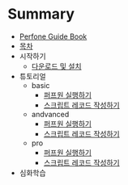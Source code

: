 # Summary

* [Perfone Guide Book](README.md)  
* [목차](book/SUMMARY2.md)  
* 시작하기
    * [다운로드 및 설치](book/get_started/setup.md)  
* 튜토리얼
    * basic
      * [퍼프원 실행하기](book/tutorials/start_perfone.md)
      * [스크립트 레코드 작성하기](book/tutorials/script_record.md)
    * andvanced
      * [퍼프원 실행하기](book/tutorials/start_perfone.md)
      * [스크립트 레코드 작성하기](book/tutorials/script_record.md)
    * pro
      * [퍼프원 실행하기](book/tutorials/start_perfone.md)
      * [스크립트 레코드 작성하기](book/tutorials/script_record.md)
* 심화학습


<!-- 
* [소개](book/index.md)
* [시작하기](g3doc/get_started/index.md)
    * [다운로드 및 설치](g3doc/get_started/os_setup.md)
    * [기본적인 사용법](g3doc/get_started/basic_usage.md)
* [튜토리얼](g3doc/tutorials/index.md)
    * 기본 뉴럴 네트워크
        * [MNIST 초급](g3doc/tutorials/mnist/beginners/index.md)
        * [MNIST 고급](g3doc/tutorials/mnist/pros/index.md)
        * [텐서플로우 구조](g3doc/tutorials/mnist/tf/index.md)
        * [MNIST 데이터 다운로드](g3doc/tutorials/mnist/download/index.md)
    * tf.contrib.learn을 사용한 간편한 머신러닝
        * [tf.contrib.learn 시작하기](g3doc/tutorials/tflearn/index.md)
        * [tf.contrib.learn 선형모델 소개](g3doc/tutorials/linear/overview.md)
        * [선형모델 튜토리얼](g3doc/tutorials/wide/index.md)
        * [와이드앤 딥 러닝 튜토리얼](g3doc/tutorials/wide_and_deep/index.md)
    * 텐서플로우 서빙
        * [텐서플로우 서빙](g3doc/tutorials/tfserve/index.md)
    * 이미지 프로세싱
        * [콘볼루션 뉴럴 네트워크](g3doc/tutorials/deep_cnn/index.md)
        * [이미지 인식](g3doc/tutorials/image_recognition/index.md)
    * 언어와 시퀀스 프로세싱
        * [word2vec 모델](g3doc/tutorials/word2vec/index.md)
        * [리커런트 뉴럴 네트워크](g3doc/tutorials/recurrent/index.md)
        * [seq2seq 모델](g3doc/tutorials/seq2seq/index.md)
        * [SyntaxNet](g3doc/tutorials/syntaxnet/index.md)
    * 비머신러닝 어플리케이션
        * [만델브로트](g3doc/tutorials/mandelbrot/index.md)
        * [편미분 방정식](g3doc/tutorials/pdes/index.md)
* [하우투](g3doc/how_tos/index.md)
    * [변수](g3doc/how_tos/variables/index.md)
    * [텐서플로우 구조](g3doc/how_tos/../tutorials/mnist/tf/index.md)
    * [텐서보드](g3doc/how_tos/summaries_and_tensorboard/index.md)
    * [그래프 시각화](g3doc/how_tos/graph_viz/index.md)
    * [데이터 로딩](g3doc/how_tos/reading_data/index.md)
    * [쓰레드와 큐](g3doc/how_tos/threading_and_queues/index.md)
    * [분산처리](g3doc/how_tos/distributed/index.md)
    * [커스텀 연산자](g3doc/how_tos/adding_an_op/index.md)
    * [문서화](g3doc/how_tos/documentation/index.md)
    * [커스텀 데이터 포맷](g3doc/how_tos/new_data_formats/index.md)
    * [GPU](g3doc/how_tos/using_gpu/index.md)
    * [공유 변수](g3doc/how_tos/variable_scope/index.md)
    * [모델 파일](g3doc/how_tos/tool_developers/index.md)
    * [부분 학습](g3doc/how_tos/image_retraining/index.md)
    * [메타 그래프](g3doc/how_tos/meta_graph/index.md)
    * [정량화](g3doc/how_tos/quantization/index.md)
* [API](g3doc/api_docs/index.md)
    * [개요](g3doc/api_docs/index.md)
    * [Python API](g3doc/api_docs/python/index.md)
        * [그래프 생성](g3doc/api_docs/python/framework.md)
        * [상수, 시퀀스, 난수 생성](g3doc/api_docs/python/constant_op.md)
        * [변수](g3doc/api_docs/python/state_ops.md)
        * [텐서 변환](g3doc/api_docs/python/array_ops.md)
        * [수학 함수](g3doc/api_docs/python/math_ops.md)
        * [제어 연산자](g3doc/api_docs/python/control_flow_ops.md)
        * [이미지 처리](g3doc/api_docs/python/image.md)
        * [희소 텐서](g3doc/api_docs/python/sparse_ops.md)
        * [입력 처리](g3doc/api_docs/python/io_ops.md)
        * [데이터 IO](g3doc/api_docs/python/python_io.md)
        * [뉴럴 네트워크](g3doc/api_docs/python/nn.md)
        * [그래프 실행](g3doc/api_docs/python/client.md)
        * [학습](g3doc/api_docs/python/train.md)
        * [함수 연산자](g3doc/api_docs/python/script_ops.md)
        * [테스트](g3doc/api_docs/python/test.md)
        * [레이어](g3doc/api_docs/python/contrib.layers.md)
        * [유틸리티](g3doc/api_docs/python/contrib.util.md)
    * [C++ API](g3doc/api_docs/cc/index.md)
        * [class tensorflow::Env](g3doc/api_docs/cc/ClassEnv.md)
        * [class tensorflow::RandomAccessFile](g3doc/api_docs/cc/ClassRandomAccessFile.md)
        * [class tensorflow::WritableFile](g3doc/api_docs/cc/ClassWritableFile.md)
        * [class tensorflow::EnvWrapper](g3doc/api_docs/cc/ClassEnvWrapper.md)
        * [class tensorflow::Session](g3doc/api_docs/cc/ClassSession.md)
        * [class tensorflow::SessionOptions](g3doc/api_docs/cc/StructSessionOptions.md)
        * [class tensorflow::Status](g3doc/api_docs/cc/ClassStatus.md)
        * [class tensorflow::State](g3doc/api_docs/cc/StructState.md)
        * [class tensorflow::Tensor](g3doc/api_docs/cc/ClassTensor.md)
        * [class tensorflow::TensorShape](g3doc/api_docs/cc/ClassTensorShape.md)
        * [class tensorflow::TensorShapeDim](g3doc/api_docs/cc/StructTensorShapeDim.md)
        * [class tensorflow::TensorShapeUtils](g3doc/api_docs/cc/ClassTensorShapeUtils.md)
        * [class tensorflow::PartialTensorShape](g3doc/api_docs/cc/ClassPartialTensorShape.md)
        * [class tensorflow::PartialTensorShapeUtils](g3doc/api_docs/cc/ClassPartialTensorShapeUtils.md)
        * [class tensorflow::Thread](g3doc/api_docs/cc/ClassThread.md)
        * [class tensorflow::ThreadOptions](g3doc/api_docs/cc/StructThreadOptions.md)
* [참고자료](g3doc/resources/index.md)
    * [텐서플로우 논문](g3doc/resources/bib.md)
    * [사용하는 곳](g3doc/resources/uses.md)
    * [자주하는 질문](g3doc/resources/faq.md)
    * [용어](g3doc/resources/glossary.md)
    * [랭크, 크기, 타입](g3doc/resources/dims_types.md)
    * [텐서플로우 버전](g3doc/resources/versions.md)
    * [로드맵](g3doc/resources/roadmap.md) -->

<!-- # Summary -->

<!-- * [Perfone Guide Book](https://github.com/G-yhlee/PO_guide_book/tree/b641024ffeafef8cc20485ef1772b4388b1ef7a5/book/README.md) -->
<!-- * [목차](book/index.md)
* [시작하기](book/start/index.md)
  * [다운로드 및 설치]()
  * [기본적인 개념]()
* [튜토리얼]()
  * [스크립트 레코드 작성]()
  * [ASDASD]()
  * [테스트]()
* [심화문서]()
  * [스크립트 레코드]()
  * [스크립트]() -->


<!-- # Table of contents

* [Introduction](README.md)
* [Perfone Guide Book](readme.md)
* [목차](summary_.md)
* [시작하기](index/README.md)
  * [다운로드 및 설치](index/install.md)
  * [기본적인 개념](index/info.md)
* [튜토리얼](index-1/README.md)
  * [스크립트 레코드 작성](index-1/info.md)
  * [ASDASD](index-1/info-1.md)
  * [테스트](index-1/info-2.md)
* [심화문서](index-2/README.md)
  * [스크립트 레코드](index-2/info.md)
  * [스크립트](index-2/install.md)




*book
  - 목차
  *start
  *tutorial
  *docs





 -->
